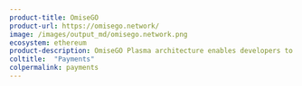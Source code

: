 ```yaml
---
product-title: OmiseGO
product-url: https://omisego.network/
image: /images/output_md/omisego.network.png
ecosystem: ethereum
product-description: OmiseGO Plasma architecture enables developers to build a L2 Applications with high throughputs and strong safety guarantees.
coltitle:  "Payments"
colpermalink: payments
---
```

